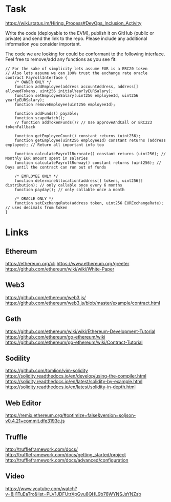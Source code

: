 # Task

https://wiki.status.im/Hiring_Process#DevOps_Inclusion_Activity

Write the code (deployable to the EVM), publish it on GitHub (public or private) and send the link to the repo. Please include any additional information you consider important.

The code we are looking for could be conformant to the following interface. Feel free to remove/add any functions as you see fit:

```
// For the sake of simplicity lets assume EUR is a ERC20 token
// Also lets assume we can 100% trust the exchange rate oracle
contract PayrollInterface {
	/* OWNER ONLY */
	function addEmployee(address accountAddress, address[] allowedTokens, uint256 initialYearlyEURSalary);
	function setEmployeeSalary(uint256 employeeId, uint256 yearlyEURSalary);
	function removeEmployee(uint256 employeeId);

	function addFunds() payable;
	function scapeHatch();
	// function addTokenFunds()? // Use approveAndCall or ERC223 tokenFallback

	function getEmployeeCount() constant returns (uint256);
	function getEmployee(uint256 employeeId) constant returns (address employee); // Return all important info too

	function calculatePayrollBurnrate() constant returns (uint256); // Monthly EUR amount spent in salaries
	function calculatePayrollRunway() constant returns (uint256); // Days until the contract can run out of funds

	/* EMPLOYEE ONLY */
	function determineAllocation(address[] tokens, uint256[] distribution); // only callable once every 6 months
	function payday(); // only callable once a month

	/* ORACLE ONLY */
	function setExchangeRate(address token, uint256 EURExchangeRate); // uses decimals from token
}
```

# Links

## Ethereum

https://ethereum.org/cli
https://www.ethereum.org/greeter
https://github.com/ethereum/wiki/wiki/White-Paper

## Web3

https://github.com/ethereum/web3.js/
https://github.com/ethereum/web3.js/blob/master/example/contract.html

## Geth

https://github.com/ethereum/wiki/wiki/Ethereum-Development-Tutorial
https://github.com/ethereum/go-ethereum/wiki
https://github.com/ethereum/go-ethereum/wiki/Contract-Tutorial

## Sodility

https://github.com/tomlion/vim-solidity
https://solidity.readthedocs.io/en/develop/using-the-compiler.html
https://solidity.readthedocs.io/en/latest/solidity-by-example.html
https://solidity.readthedocs.io/en/latest/solidity-in-depth.html

## Web Editor

https://remix.ethereum.org/#optimize=false&version=soljson-v0.4.21+commit.dfe3193c.js

## Truffle

http://truffleframework.com/docs/
http://truffleframework.com/docs/getting_started/project
http://truffleframework.com/docs/advanced/configuration

## Video

https://www.youtube.com/watch?v=8jI1TuEaTro&list=PLV1JDFUtrXpGvu8QHL9b78WYNSJsYNZsb
